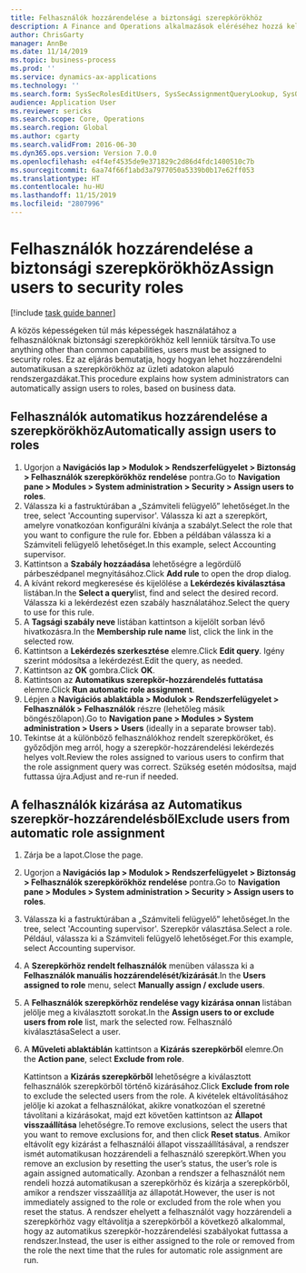```yaml
---
title: Felhasználók hozzárendelése a biztonsági szerepkörökhöz
description: A Finance and Operations alkalmazások eléréséhez hozzá kell rendelni a felhasználókat a biztonsági szerepkörökhöz.
author: ChrisGarty
manager: AnnBe
ms.date: 11/14/2019
ms.topic: business-process
ms.prod: ''
ms.service: dynamics-ax-applications
ms.technology: ''
ms.search.form: SysSecRolesEditUsers, SysSecAssignmentQueryLookup, SysQueryForm, SysSecRoleExcludeUsers
audience: Application User
ms.reviewer: sericks
ms.search.scope: Core, Operations
ms.search.region: Global
ms.author: cgarty
ms.search.validFrom: 2016-06-30
ms.dyn365.ops.version: Version 7.0.0
ms.openlocfilehash: e4f4ef4535de9e371829c2d86d4fdc1400510c7b
ms.sourcegitcommit: 6aa74f66f1abd3a7977050a5339b0b17e62ff053
ms.translationtype: HT
ms.contentlocale: hu-HU
ms.lasthandoff: 11/15/2019
ms.locfileid: "2807996"
---
```

# <a name="assign-users-to-security-roles"></a><span data-ttu-id="4e4be-103">Felhasználók hozzárendelése a biztonsági szerepkörökhöz</span><span class="sxs-lookup"><span data-stu-id="4e4be-103">Assign users to security roles</span></span>

[!include [task guide banner](../../includes/task-guide-banner.md)]

<span data-ttu-id="4e4be-104">A közös képességeken túl más képességek használatához a felhasználóknak biztonsági szerepkörökhöz kell lenniük társítva.</span><span class="sxs-lookup"><span data-stu-id="4e4be-104">To use anything other than common capabilities, users must be assigned to security roles.</span></span> <span data-ttu-id="4e4be-105">Ez az eljárás bemutatja, hogy hogyan lehet hozzárendelni automatikusan a szerepkörökhöz az üzleti adatokon alapuló rendszergazdákat.</span><span class="sxs-lookup"><span data-stu-id="4e4be-105">This procedure explains how system administrators can automatically assign users to roles, based on business data.</span></span> 

## <a name="automatically-assign-users-to-roles"></a><span data-ttu-id="4e4be-106">Felhasználók automatikus hozzárendelése a szerepkörökhöz</span><span class="sxs-lookup"><span data-stu-id="4e4be-106">Automatically assign users to roles</span></span>
1. <span data-ttu-id="4e4be-107">Ugorjon a **Navigációs lap > Modulok > Rendszerfelügyelet > Biztonság > Felhasználók szerepkörökhöz rendelése** pontra.</span><span class="sxs-lookup"><span data-stu-id="4e4be-107">Go to **Navigation pane > Modules > System administration > Security > Assign users to roles**.</span></span>
2. <span data-ttu-id="4e4be-108">Válassza ki a fastruktúrában a „Számviteli felügyelő” lehetőséget.</span><span class="sxs-lookup"><span data-stu-id="4e4be-108">In the tree, select 'Accounting supervisor'.</span></span> <span data-ttu-id="4e4be-109">Válassza ki azt a szerepkört, amelyre vonatkozóan konfigurálni kívánja a szabályt.</span><span class="sxs-lookup"><span data-stu-id="4e4be-109">Select the role that you want to configure the rule for.</span></span> <span data-ttu-id="4e4be-110">Ebben a példában válassza ki a Számviteli felügyelő lehetőséget.</span><span class="sxs-lookup"><span data-stu-id="4e4be-110">In this example, select Accounting supervisor.</span></span> 
3. <span data-ttu-id="4e4be-111">Kattintson a **Szabály hozzáadása** lehetőségre a legördülő párbeszédpanel megnyitásához.</span><span class="sxs-lookup"><span data-stu-id="4e4be-111">Click **Add rule** to open the drop dialog.</span></span>
4. <span data-ttu-id="4e4be-112">A kívánt rekord megkeresése és kijelölése a **Lekérdezés kiválasztása** listában.</span><span class="sxs-lookup"><span data-stu-id="4e4be-112">In the **Select a query**list, find and select the desired record.</span></span> <span data-ttu-id="4e4be-113">Válassza ki a lekérdezést ezen szabály használatához.</span><span class="sxs-lookup"><span data-stu-id="4e4be-113">Select the query to use for this rule.</span></span>  
5. <span data-ttu-id="4e4be-114">A **Tagsági szabály neve** listában kattintson a kijelölt sorban lévő hivatkozásra.</span><span class="sxs-lookup"><span data-stu-id="4e4be-114">In the **Membership rule name** list, click the link in the selected row.</span></span>
6. <span data-ttu-id="4e4be-115">Kattintson a **Lekérdezés szerkesztése** elemre.</span><span class="sxs-lookup"><span data-stu-id="4e4be-115">Click **Edit query**.</span></span> <span data-ttu-id="4e4be-116">Igény szerint módosítsa a lekérdezést.</span><span class="sxs-lookup"><span data-stu-id="4e4be-116">Edit the query, as needed.</span></span>  
7. <span data-ttu-id="4e4be-117">Kattintson az **OK** gombra.</span><span class="sxs-lookup"><span data-stu-id="4e4be-117">Click **OK**.</span></span>
8. <span data-ttu-id="4e4be-118">Kattintson az **Automatikus szerepkör-hozzárendelés futtatása** elemre.</span><span class="sxs-lookup"><span data-stu-id="4e4be-118">Click **Run automatic role assignment**.</span></span>
9. <span data-ttu-id="4e4be-119">Lépjen a **Navigációs ablaktábla > Modulok > Rendszerfelügyelet > Felhasználók > Felhasználók** részre (lehetőleg másik böngészőlapon).</span><span class="sxs-lookup"><span data-stu-id="4e4be-119">Go to **Navigation pane > Modules > System administration > Users > Users** (ideally in a separate browser tab).</span></span>
10. <span data-ttu-id="4e4be-120">Tekintse át a különböző felhasználókhoz rendelt szerepköröket, és győződjön meg arról, hogy a szerepkör-hozzárendelési lekérdezés helyes volt.</span><span class="sxs-lookup"><span data-stu-id="4e4be-120">Review the roles assigned to various users to confirm that the role assignment query was correct.</span></span> <span data-ttu-id="4e4be-121">Szükség esetén módosítsa, majd futtassa újra.</span><span class="sxs-lookup"><span data-stu-id="4e4be-121">Adjust and re-run if needed.</span></span>

## <a name="exclude-users-from-automatic-role-assignment"></a><span data-ttu-id="4e4be-122">A felhasználók kizárása az Automatikus szerepkör-hozzárendelésből</span><span class="sxs-lookup"><span data-stu-id="4e4be-122">Exclude users from automatic role assignment</span></span>
1. <span data-ttu-id="4e4be-123">Zárja be a lapot.</span><span class="sxs-lookup"><span data-stu-id="4e4be-123">Close the page.</span></span>
2. <span data-ttu-id="4e4be-124">Ugorjon a **Navigációs lap > Modulok > Rendszerfelügyelet > Biztonság > Felhasználók szerepkörökhöz rendelése** pontra.</span><span class="sxs-lookup"><span data-stu-id="4e4be-124">Go to **Navigation pane > Modules > System administration > Security > Assign users to roles**.</span></span>
3. <span data-ttu-id="4e4be-125">Válassza ki a fastruktúrában a „Számviteli felügyelő” lehetőséget.</span><span class="sxs-lookup"><span data-stu-id="4e4be-125">In the tree, select 'Accounting supervisor'.</span></span> <span data-ttu-id="4e4be-126">Szerepkör választása.</span><span class="sxs-lookup"><span data-stu-id="4e4be-126">Select a role.</span></span> <span data-ttu-id="4e4be-127">Például, válassza ki a Számviteli felügyelő lehetőséget.</span><span class="sxs-lookup"><span data-stu-id="4e4be-127">For this example, select Accounting supervisor.</span></span>  
4. <span data-ttu-id="4e4be-128">A **Szerepkörhöz rendelt felhasználók** menüben válassza ki a **Felhasználók manuális hozzárendelését/kizárását**.</span><span class="sxs-lookup"><span data-stu-id="4e4be-128">In the **Users assigned to role** menu, select **Manually assign / exclude users**.</span></span>
5. <span data-ttu-id="4e4be-129">A **Felhasználók szerepkörhöz rendelése vagy kizárása onnan** listában jelölje meg a kiválasztott sorokat.</span><span class="sxs-lookup"><span data-stu-id="4e4be-129">In the **Assign users to or exclude users from role** list, mark the selected row.</span></span> <span data-ttu-id="4e4be-130">Felhasználó kiválasztása</span><span class="sxs-lookup"><span data-stu-id="4e4be-130">Select a user.</span></span>  
6. <span data-ttu-id="4e4be-131">A **Műveleti ablaktáblán** kattintson a **Kizárás szerepkörből** elemre.</span><span class="sxs-lookup"><span data-stu-id="4e4be-131">On the **Action pane**, select **Exclude from role**.</span></span>
    
    <span data-ttu-id="4e4be-132">Kattintson a **Kizárás szerepkörből** lehetőségre a kiválasztott felhasználók szerepkörből történő kizárásához.</span><span class="sxs-lookup"><span data-stu-id="4e4be-132">Click **Exclude from role** to exclude the selected users from the role.</span></span> <span data-ttu-id="4e4be-133">A kivételek eltávolításához jelölje ki azokat a felhasználókat, akikre vonatkozóan el szeretné távolítani a kizárásokat, majd ezt követően kattintson az **Állapot visszaállítása** lehetőségre.</span><span class="sxs-lookup"><span data-stu-id="4e4be-133">To remove exclusions, select the users that you want to remove exclusions for, and then click **Reset status**.</span></span> <span data-ttu-id="4e4be-134">Amikor eltávolít egy kizárást a felhasználói állapot visszaállításával, a rendszer ismét automatikusan hozzárendeli a felhasználó szerepkört.</span><span class="sxs-lookup"><span data-stu-id="4e4be-134">When you remove an exclusion by resetting the user’s status, the user’s role is again assigned automatically.</span></span> <span data-ttu-id="4e4be-135">Azonban a rendszer a felhasználót nem rendeli hozzá automatikusan a szerepkörhöz és kizárja a szerepkörből, amikor a rendszer visszaállítja az állapotát.</span><span class="sxs-lookup"><span data-stu-id="4e4be-135">However, the user is not immediately assigned to the role or excluded from the role when you reset the status.</span></span> <span data-ttu-id="4e4be-136">A rendszer ehelyett a felhasználót vagy hozzárendeli a szerepkörhöz vagy eltávolítja a szerepkörből a következő alkalommal, hogy az automatikus szerepkör-hozzárendelési szabályokat futtassa a rendszer.</span><span class="sxs-lookup"><span data-stu-id="4e4be-136">Instead, the user is either assigned to the role or removed from the role the next time that the rules for automatic role assignment are run.</span></span>  
